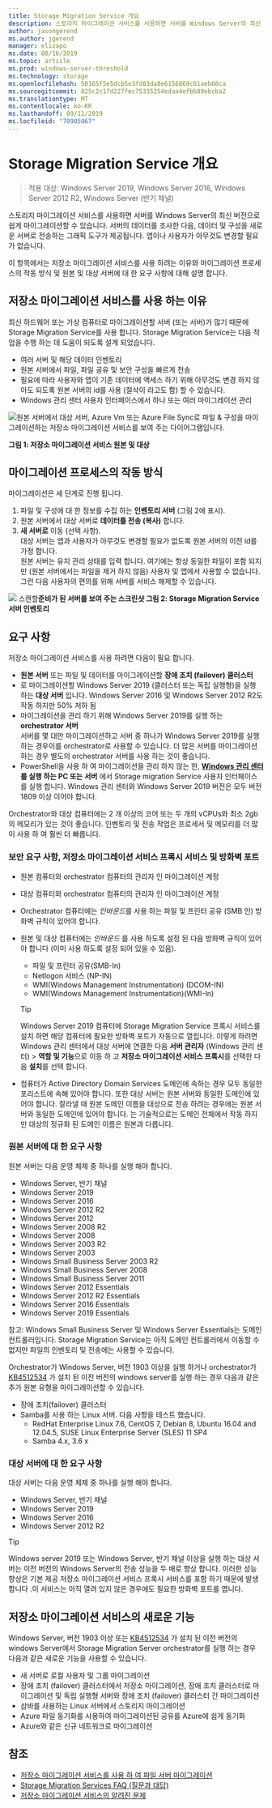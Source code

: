 ```yaml
---
title: Storage Migration Service 개요
description: 스토리지 마이그레이션 서비스를 사용하면 서버를 Windows Server의 최신 버전으로 쉽게 마이그레이션할 수 있습니다. 서버의 데이터를 조사한 다음, 데이터 및 구성을 새로운 서버로 전송하는 그래픽 도구가 제공됩니다. 앱이나 사용자가 아무것도 변경할 필요가 없습니다.
author: jasongerend
ms.author: jgerend
manager: elizapo
ms.date: 08/16/2019
ms.topic: article
ms.prod: windows-server-threshold
ms.technology: storage
ms.openlocfilehash: 50165f5e5dcb5e3fd83da8e6156869c61aeb68ca
ms.sourcegitcommit: 825c2c17d227fec75335254edaa4efbb89ebcba2
ms.translationtype: MT
ms.contentlocale: ko-KR
ms.lasthandoff: 09/11/2019
ms.locfileid: "70905067"
---
```

# <a name="storage-migration-service-overview"></a>Storage Migration Service 개요

>적용 대상: Windows Server 2019, Windows Server 2016, Windows Server 2012 R2, Windows Server (반기 채널)

스토리지 마이그레이션 서비스를 사용하면 서버를 Windows Server의 최신 버전으로 쉽게 마이그레이션할 수 있습니다. 서버의 데이터를 조사한 다음, 데이터 및 구성을 새로운 서버로 전송하는 그래픽 도구가 제공됩니다. 앱이나 사용자가 아무것도 변경할 필요가 없습니다.

이 항목에서는 저장소 마이그레이션 서비스를 사용 하려는 이유와 마이그레이션 프로세스의 작동 방식 및 원본 및 대상 서버에 대 한 요구 사항에 대해 설명 합니다.

## <a name="why-use-storage-migration-service"></a>저장소 마이그레이션 서비스를 사용 하는 이유

최신 하드웨어 또는 가상 컴퓨터로 마이그레이션할 서버 (또는 서버)가 많기 때문에 Storage Migration Service를 사용 합니다. Storage Migration Service는 다음 작업을 수행 하는 데 도움이 되도록 설계 되었습니다.

- 여러 서버 및 해당 데이터 인벤토리
- 원본 서버에서 파일, 파일 공유 및 보안 구성을 빠르게 전송
- 필요에 따라 사용자와 앱이 기존 데이터에 액세스 하기 위해 아무것도 변경 하지 않아도 되도록 원본 서버의 id를 사용 (절삭이 라고도 함) 할 수 있습니다.
- Windows 관리 센터 사용자 인터페이스에서 하나 또는 여러 마이그레이션 관리

![원본 서버에서 대상 서버, Azure Vm 또는 Azure File Sync로 파일 & 구성을 마이그레이션하는 저장소 마이그레이션 서비스를 보여 주는 다이어그램입니다.](media/overview/storage-migration-service-diagram.png)

**그림 1: 저장소 마이그레이션 서비스 원본 및 대상**

## <a name="how-the-migration-process-works"></a>마이그레이션 프로세스의 작동 방식

마이그레이션은 세 단계로 진행 됩니다.

1. 파일 및 구성에 대 한 정보를 수집 하는 **인벤토리 서버** (그림 2에 표시).
2. 원본 서버에서 대상 서버로 **데이터를 전송 (복사)** 합니다.
3. **새 서버로** 이동 (선택 사항).<br>대상 서버는 앱과 사용자가 아무것도 변경할 필요가 없도록 원본 서버의 이전 id를 가정 합니다. <br>원본 서버는 유지 관리 상태를 입력 합니다. 여기에는 항상 동일한 파일이 포함 되지만 (원본 서버에서는 파일을 제거 하지 않음) 사용자 및 앱에서 사용할 수 없습니다. 그런 다음 사용자의 편의를 위해 서버를 서비스 해제할 수 있습니다.

![](media/migrate/inventory.png)
스캔할**준비가 된 서버를 보여 주는 스크린샷 그림 2: Storage Migration Service 서버 인벤토리**

## <a name="requirements"></a>요구 사항

저장소 마이그레이션 서비스를 사용 하려면 다음이 필요 합니다.

- **원본 서버** 또는 파일 및 데이터를 마이그레이션할 **장애 조치 (failover) 클러스터**
- 로 마이그레이션할 Windows Server 2019 (클러스터 또는 독립 실행형)을 실행 하는 **대상 서버** 입니다. Windows Server 2016 및 Windows Server 2012 R2도 작동 하지만 50% 저하 됨
- 마이그레이션을 관리 하기 위해 Windows Server 2019를 실행 하는 **orchestrator 서버**  <br>서버를 몇 대만 마이그레이션하고 서버 중 하나가 Windows Server 2019를 실행 하는 경우이를 orchestrator로 사용할 수 있습니다. 더 많은 서버를 마이그레이션하는 경우 별도의 orchestrator 서버를 사용 하는 것이 좋습니다.
- PowerShell을 사용 하 여 마이그레이션을 관리 하지 않는 한,  **[Windows 관리 센터](../../manage/windows-admin-center/understand/windows-admin-center.md) 를 실행 하는 PC 또는 서버** 에서 Storage migration Service 사용자 인터페이스를 실행 합니다. Windows 관리 센터와 Windows Server 2019 버전은 모두 버전 1809 이상 이어야 합니다.

Orchestrator와 대상 컴퓨터에는 2 개 이상의 코어 또는 두 개의 vCPUs와 최소 2gb의 메모리가 있는 것이 좋습니다. 인벤토리 및 전송 작업은 프로세서 및 메모리를 더 많이 사용 하 여 훨씬 더 빠릅니다.

### <a name="security-requirements-the-storage-migration-service-proxy-service-and-firewall-ports"></a>보안 요구 사항, 저장소 마이그레이션 서비스 프록시 서비스 및 방화벽 포트

- 원본 컴퓨터와 orchestrator 컴퓨터의 관리자 인 마이그레이션 계정
- 대상 컴퓨터와 orchestrator 컴퓨터의 관리자 인 마이그레이션 계정
- Orchestrator 컴퓨터에는 *인바운드*를 사용 하는 파일 및 프린터 공유 (SMB 인) 방화벽 규칙이 있어야 합니다.
- 원본 및 대상 컴퓨터에는 *인바운드* 를 사용 하도록 설정 된 다음 방화벽 규칙이 있어야 합니다 (이미 사용 하도록 설정 되어 있을 수 있음).
  - 파일 및 프린터 공유(SMB-In)
  - Netlogon 서비스 (NP-IN)
  - WMI(Windows Management Instrumentation) (DCOM-IN)
  - WMI(Windows Management Instrumentation)(WMI-In)
  
  > [!TIP]
  > Windows Server 2019 컴퓨터에 Storage Migration Service 프록시 서비스를 설치 하면 해당 컴퓨터에 필요한 방화벽 포트가 자동으로 열립니다. 이렇게 하려면 Windows 관리 센터에서 대상 서버에 연결한 다음 **서버 관리자** (Windows 관리 센터) > **역할 및 기능**으로 이동 하 고 **저장소 마이그레이션 서비스 프록시**를 선택한 다음 **설치**를 선택 합니다.


- 컴퓨터가 Active Directory Domain Services 도메인에 속하는 경우 모두 동일한 포리스트에 속해 있어야 합니다. 또한 대상 서버는 원본 서버와 동일한 도메인에 있어야 합니다. 잘라낼 때 원본 도메인 이름을 대상으로 전송 하려는 경우에는 원본 서버와 동일한 도메인에 있어야 합니다. 는 기술적으로는 도메인 전체에서 작동 하지만 대상의 정규화 된 도메인 이름은 원본과 다릅니다.

### <a name="requirements-for-source-servers"></a>원본 서버에 대 한 요구 사항

원본 서버는 다음 운영 체제 중 하나를 실행 해야 합니다.

- Windows Server, 반기 채널
- Windows Server 2019
- Windows Server 2016
- Windows Server 2012 R2
- Windows Server 2012
- Windows Server 2008 R2
- Windows Server 2008
- Windows Server 2003 R2
- Windows Server 2003
- Windows Small Business Server 2003 R2
- Windows Small Business Server 2008
- Windows Small Business Server 2011
- Windows Server 2012 Essentials
- Windows Server 2012 R2 Essentials
- Windows Server 2016 Essentials
- Windows Server 2019 Essentials

참고: Windows Small Business Server 및 Windows Server Essentials는 도메인 컨트롤러입니다. Storage Migration Service는 아직 도메인 컨트롤러에서 이동할 수 없지만 파일의 인벤토리 및 전송에는 사용할 수 있습니다.   

Orchestrator가 Windows Server, 버전 1903 이상을 실행 하거나 orchestrator가 [KB4512534](https://support.microsoft.com/help/4512534/windows-10-update-kb4512534) 가 설치 된 이전 버전의 windows server를 실행 하는 경우 다음과 같은 추가 원본 유형을 마이그레이션할 수 있습니다.

- 장애 조치(failover) 클러스터
- Samba를 사용 하는 Linux 서버. 다음 사항을 테스트 했습니다.
    - RedHat Enterprise Linux 7.6, CentOS 7, Debian 8, Ubuntu 16.04 and 12.04.5, SUSE Linux Enterprise Server (SLES) 11 SP4
    - Samba 4.x, 3.6 x

### <a name="requirements-for-destination-servers"></a>대상 서버에 대 한 요구 사항

대상 서버는 다음 운영 체제 중 하나를 실행 해야 합니다.

- Windows Server, 반기 채널
- Windows Server 2019
- Windows Server 2016
- Windows Server 2012 R2

> [!TIP]
> Windows server 2019 또는 Windows Server, 반기 채널 이상을 실행 하는 대상 서버는 이전 버전의 Windows Server의 전송 성능을 두 배로 향상 합니다. 이러한 성능 향상은 기본 제공 저장소 마이그레이션 서비스 프록시 서비스를 포함 하기 때문에 발생 합니다 .이 서비스는 아직 열려 있지 않은 경우에도 필요한 방화벽 포트를 엽니다.

## <a name="whats-new-in-storage-migration-service"></a>저장소 마이그레이션 서비스의 새로운 기능

Windows Server, 버전 1903 이상 또는 [KB4512534](https://support.microsoft.com/help/4512534/windows-10-update-kb4512534) 가 설치 된 이전 버전의 windows Server에서 Storage Migration Server orchestrator를 실행 하는 경우 다음과 같은 새로운 기능을 사용할 수 있습니다.

- 새 서버로 로컬 사용자 및 그룹 마이그레이션
- 장애 조치 (failover) 클러스터에서 저장소 마이그레이션, 장애 조치 클러스터로 마이그레이션 및 독립 실행형 서버와 장애 조치 (failover) 클러스터 간 마이그레이션
- 삼바를 사용하는 Linux 서버에서 스토리지 마이그레이션
- Azure 파일 동기화를 사용하여 마이그레이션된 공유를 Azure에 쉽게 동기화
- Azure와 같은 신규 네트워크로 마이그레이션

## <a name="see-also"></a>참조

- [저장소 마이그레이션 서비스를 사용 하 여 파일 서버 마이그레이션](migrate-data.md)
- [Storage Migration Services FAQ (질문과 대답)](faq.md)
- [저장소 마이그레이션 서비스의 알려진 문제](known-issues.md)
